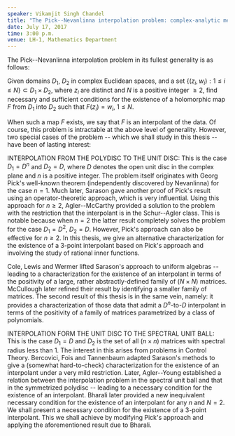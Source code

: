 ```yaml
---
speaker: Vikamjit Singh Chandel
title: "The Pick--Nevanlinna interpolation problem: complex-analytic methods in special domains"
date: July 17, 2017
time: 3:00 p.m.
venue: LH-1, Mathematics Department
---
```

The Pick--Nevanlinna interpolation problem in its fullest generality is as
follows:

Given domains $D_1$, $D_2$ in complex Euclidean spaces, and a set $\{(z_i,w_i):
1\leq i\leq N\}\subset D_1\times D_2$, where $z_i$ are distinct and $N$ is a
positive integer $\geq 2$, find necessary and sufficient conditions for the
existence of a holomorphic map $F$ from $D_1$ into $D_2$ such that $F(z_i) = w_i$,
$1\leq N$.

When such a map $F$ exists, we say that $F$ is an interpolant of the data. Of
course, this problem is intractable at the above level of generality.
However, two special cases of the problem -- which we shall study in this
thesis -- have been of lasting interest:

INTERPOLATION FROM THE POLYDISC TO THE UNIT DISC: This is the case $D_1 =
D^n$ and $D_2 = D$, where $D$ denotes the open unit disc in the complex plane
and $n$ is a positive integer. The problem itself originates with Georg
Pick's well-known theorem (independently discovered by Nevanlinna) for the
case $n=1$. Much later, Sarason gave another proof of Pick's result using an
operator-theoretic approach, which is very influential. Using this
approach for $n\geq 2$, Agler--McCarthy provided a solution to the problem
with the restriction that the interpolant is in the Schur--Agler class.
This is notable because when $n = 2$ the latter result completely solves the
problem for the case $D_1 = D^2$, $D_2 = D$. However, Pick's approach can also
be effective for $n\geq 2$. In this thesis, we give an alternative
characterization for the existence of a $3$-point interpolant based on
Pick's approach and involving the study of rational inner functions.

Cole, Lewis and Wermer lifted Sarason's approach to uniform algebras --
leading to a characterization for the existence of an interpolant in terms
of the positivity of a large, rather abstractly-defined family of $(N\times
N)$ matrices. McCullough later refined their result by identifying a
smaller family of matrices. The second result of this thesis is in the
same vein, namely: it provides a characterization of those data that admit
a $D^n$-to-$D$ interpolant in terms of the positivity of a family of matrices
parametrized by a class of polynomials.


INTERPOLATION FORM THE UNIT DISC TO THE SPECTRAL UNIT BALL: This is the
case $D_1 = D$ and $D_2$ is the set of all $(n\times n)$ matrices with spectral
radius less than $1$. The interest in this arises from problems in Control
Theory. Bercovici, Fois and Tannenbaum adapted Sarason's methods to give a
(somewhat hard-to-check) characterization for the existence of an
interpolant under a very mild restriction. Later, Agler--Young established
a relation between the interpolation problem in the spectral unit ball and
that in the symmetrized polydisc -- leading to a necessary condition for
the existence of an interpolant. Bharali later provided a new inequivalent
necessary condition for the existence of an interpolant for any $n$ and $N=2$.
We shall present a necessary condition for the existence of a $3$-point
interpolant. This we shall achieve by modifying Pick's approach and
applying the aforementioned result due to Bharali.
